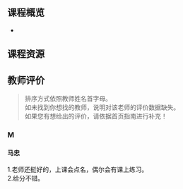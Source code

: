﻿<meta http-equiv="Content-Type" content="text/html; charset=utf-8">

## 课程概览
- 

## 课程资源

## 教师评价

>排序方式依照教师姓名首字母。  
>如未找到你想找的教师，说明对该老师的评价数据缺失。  
>如果您有想给出的评价，请依据首页指南进行补充！

### M

#### 马忠
1.老师还挺好的，上课会点名，偶尔会有课上练习。  
2.给分不错。